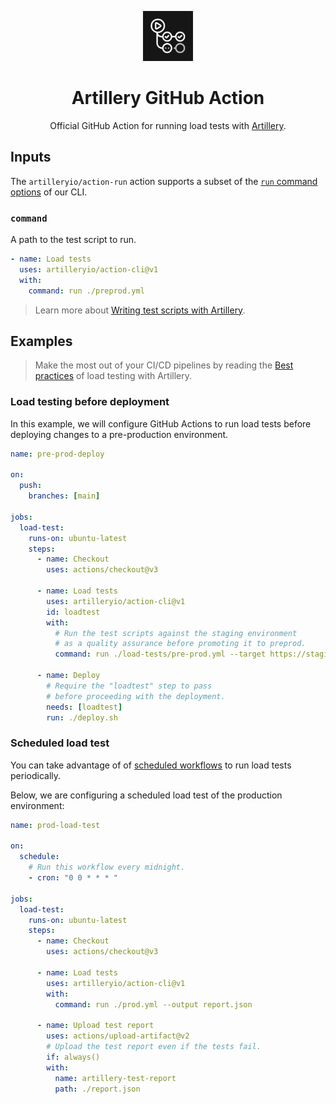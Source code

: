 <p align="center">
  <img src="./github-action-icon.svg" alt="GitHub Actions icon" width="80">
</p>
<h1 align="center">Artillery GitHub Action</h1>

<p align="center">
Official GitHub Action for running load tests with <a href="https://artillery.io/">Artillery</a>.
</p>

## Inputs

The `artilleryio/action-run` action supports a subset of the [`run` command options](https://www.artillery.io/docs/reference/cli/run#options) of our CLI.

### `command`

A path to the test script to run.

```yml
- name: Load tests
  uses: artilleryio/action-cli@v1
  with:
    command: run ./preprod.yml
```

> Learn more about [Writing test scripts with Artillery](https://www.artillery.io/docs/get-started/first-test).

## Examples

> Make the most out of your CI/CD pipelines by reading the [Best practices](https://www.artillery.io/docs/get-started/best-practices) of load testing with Artillery.

### Load testing before deployment

In this example, we will configure GitHub Actions to run load tests before deploying changes to a pre-production environment.

```yml
name: pre-prod-deploy

on:
  push:
    branches: [main]

jobs:
  load-test:
    runs-on: ubuntu-latest
    steps:
      - name: Checkout
        uses: actions/checkout@v3

      - name: Load tests
        uses: artilleryio/action-cli@v1
        id: loadtest
        with:
          # Run the test scripts against the staging environment
          # as a quality assurance before promoting it to preprod.
          command: run ./load-tests/pre-prod.yml --target https://staging.example.com

      - name: Deploy
        # Require the "loadtest" step to pass
        # before proceeding with the deployment.
        needs: [loadtest]
        run: ./deploy.sh
```

### Scheduled load test

You can take advantage of of [scheduled workflows](https://docs.github.com/en/actions/using-workflows/events-that-trigger-workflows#schedule) to run load tests periodically.

Below, we are configuring a scheduled load test of the production environment:

```yml
name: prod-load-test

on:
  schedule:
    # Run this workflow every midnight.
    - cron: "0 0 * * * "

jobs:
  load-test:
    runs-on: ubuntu-latest
    steps:
      - name: Checkout
        uses: actions/checkout@v3

      - name: Load tests
        uses: artilleryio/action-cli@v1
        with:
          command: run ./prod.yml --output report.json

      - name: Upload test report
        uses: actions/upload-artifact@v2
        # Upload the test report even if the tests fail.
        if: always()
        with:
          name: artillery-test-report
          path: ./report.json
```
